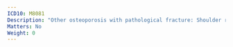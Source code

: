 ```yaml
---
ICD10: M8081
Description: "Other osteoporosis with pathological fracture: Shoulder region"
Matters: No
Weight: 0
---
```


